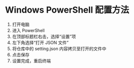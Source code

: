 # Windows PowerShell 配置方法

1. 打开电脑
2. 进入 PowerShell
3. 在顶部标题栏右击，选择“设置”项
4. 左下角选择“打开 JSON 文件”
5. 将仓库中的 setting.json 内容拷贝至打开的文件中
6. 点击保存
7. 设置完成，重启终端